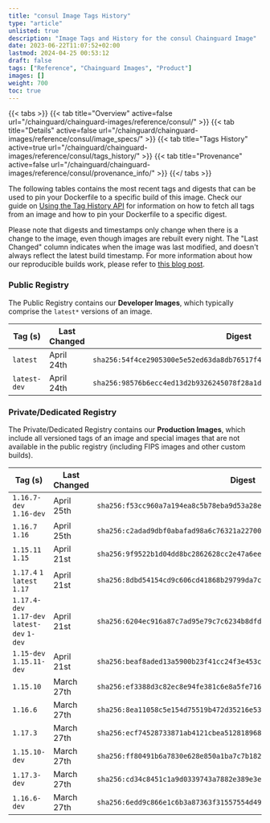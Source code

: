 ```yaml
---
title: "consul Image Tags History"
type: "article"
unlisted: true
description: "Image Tags and History for the consul Chainguard Image"
date: 2023-06-22T11:07:52+02:00
lastmod: 2024-04-25 00:53:12
draft: false
tags: ["Reference", "Chainguard Images", "Product"]
images: []
weight: 700
toc: true
---
```


{{< tabs >}}
{{< tab title="Overview" active=false url="/chainguard/chainguard-images/reference/consul/" >}}
{{< tab title="Details" active=false url="/chainguard/chainguard-images/reference/consul/image_specs/" >}}
{{< tab title="Tags History" active=true url="/chainguard/chainguard-images/reference/consul/tags_history/" >}}
{{< tab title="Provenance" active=false url="/chainguard/chainguard-images/reference/consul/provenance_info/" >}}
{{</ tabs >}}

The following tables contains the most recent tags and digests that can be used to pin your Dockerfile to a specific build of this image. Check our guide on [Using the Tag History API](/chainguard/chainguard-images/using-the-tag-history-api/) for information on how to fetch all tags from an image and how to pin your Dockerfile to a specific digest.

Please note that digests and timestamps only change when there is a change to the image, even though images are rebuilt every night. The "Last Changed" column indicates when the image was last modified, and doesn't always reflect the latest build timestamp. For more information about how our reproducible builds work, please refer to [this blog post](https://www.chainguard.dev/unchained/reproducing-chainguards-reproducible-image-builds).

### Public Registry
The Public Registry contains our **Developer Images**, which typically comprise the `latest*` versions of an image.

| Tag (s)       | Last Changed | Digest                                                                    |
|---------------|--------------|---------------------------------------------------------------------------|
|  `latest`     | April 24th   | `sha256:54f4ce2905300e5e52ed63da8db76517f4161c1518b134e43385638eb29a1c98` |
|  `latest-dev` | April 24th   | `sha256:98576b6ecc4ed13d2b9326245078f28a1da97e802cc663012c139b54cffaf16c` |


### Private/Dedicated Registry
The Private/Dedicated Registry contains our **Production Images**, which include all versioned tags of an image and special images that are not available in the public registry (including FIPS images and other custom builds).

| Tag (s)                                       | Last Changed | Digest                                                                    |
|-----------------------------------------------|--------------|---------------------------------------------------------------------------|
|  `1.16.7-dev` `1.16-dev`                      | April 25th   | `sha256:f53cc960a7a194ea8c5b78eba9d53a28e8c48f98261b323cf8d86bb8bdc71f57` |
|  `1.16.7` `1.16`                              | April 25th   | `sha256:c2adad9dbf0abafad98a6c76321a227001992dcc324dc82c79536ff9f3e9946c` |
|  `1.15.11` `1.15`                             | April 21st   | `sha256:9f9522b1d04dd8bc2862628cc2e47a6ee5da82fce39ca214d4f2b168e22bb134` |
|  `1.17.4` `1` `latest` `1.17`                 | April 21st   | `sha256:8dbd54154cd9c606cd41868b29799da7cfe8a444d950ce032907bb702d4d45ec` |
|  `1.17.4-dev` `1.17-dev` `latest-dev` `1-dev` | April 21st   | `sha256:6204ec916a87c7ad95e79c7c6234b8dfd82a4f77e2f67e9c2714702ac021f8f9` |
|  `1.15-dev` `1.15.11-dev`                     | April 21st   | `sha256:beaf8aded13a5900b23f41cc24f3e453c6bfc210a0ca2e5359607461edf44c98` |
|  `1.15.10`                                    | March 27th   | `sha256:ef3388d3c82ec8e94fe381c6e8a5fe7168f0bb473e7c7f3a8a248d265eccb4b1` |
|  `1.16.6`                                     | March 27th   | `sha256:8ea11058c5e154d75519b472d35216e53b5e5c15a38b1e1ae8685d913a3e95b2` |
|  `1.17.3`                                     | March 27th   | `sha256:ecf74528733871ab4121cbea51281896899b861ac621afb3ded92a4053d5c5b2` |
|  `1.15.10-dev`                                | March 27th   | `sha256:ff80491b6a7830e628e850a1ba7c7b18217bb55223615c714dc5c7856012829f` |
|  `1.17.3-dev`                                 | March 27th   | `sha256:cd34c8451c1a9d0339743a7882e389e3eccfa701e69a792e9d8916454f0f67fc` |
|  `1.16.6-dev`                                 | March 27th   | `sha256:6edd9c866e1c6b3a87363f31557554d498c0d028fdd16decf6fa9c9c72268762` |

